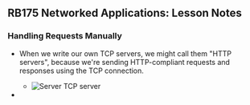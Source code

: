## RB175 Networked Applications: Lesson Notes



### Handling Requests Manually

* When we write our own TCP servers, we might call them "HTTP servers", because we're sending HTTP-compliant requests and responses using the TCP connection.
  * ![Server TCP server](https://da77jsbdz4r05.cloudfront.net/images/handling_requests_manually/server-zoom-tcp-ruby.png)

* 

